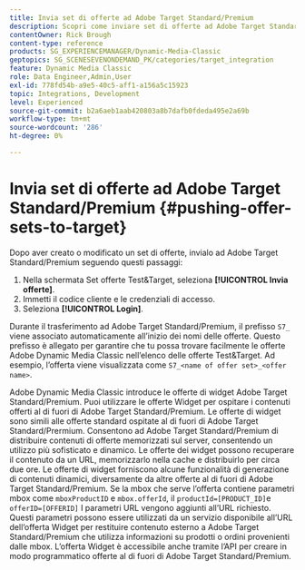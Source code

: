 ```yaml
---
title: Invia set di offerte ad Adobe Target Standard/Premium
description: Scopri come inviare set di offerte ad Adobe Target Standard/Premium da Adobe Dynamic Media Classic.
contentOwner: Rick Brough
content-type: reference
products: SG_EXPERIENCEMANAGER/Dynamic-Media-Classic
geptopics: SG_SCENESEVENONDEMAND_PK/categories/target_integration
feature: Dynamic Media Classic
role: Data Engineer,Admin,User
exl-id: 778fd54b-a9e5-40c5-aff1-a156a5c15923
topic: Integrations, Development
level: Experienced
source-git-commit: b2a6aeb1aab420803a8b7dafb0fdeda495e2a69b
workflow-type: tm+mt
source-wordcount: '286'
ht-degree: 0%

---
```


# Invia set di offerte ad Adobe Target Standard/Premium {#pushing-offer-sets-to-target}

Dopo aver creato o modificato un set di offerte, invialo ad Adobe Target Standard/Premium seguendo questi passaggi:

1. Nella schermata Set offerte Test&amp;Target, seleziona **[!UICONTROL Invia offerte]**.
1. Immetti il codice cliente e le credenziali di accesso.
1. Seleziona **[!UICONTROL Login]**.

Durante il trasferimento ad Adobe Target Standard/Premium, il prefisso `S7_` viene associato automaticamente all’inizio dei nomi delle offerte. Questo prefisso è allegato per garantire che tu possa trovare facilmente le offerte Adobe Dynamic Media Classic nell’elenco delle offerte Test&amp;Target. Ad esempio, l’offerta viene visualizzata come `S7_<name of offer set>_<offer name>`.

Adobe Dynamic Media Classic introduce le offerte di widget Adobe Target Standard/Premium. Puoi utilizzare le offerte Widget per ospitare i contenuti offerti al di fuori di Adobe Target Standard/Premium. Le offerte di widget sono simili alle offerte standard ospitate al di fuori di Adobe Target Standard/Prermium. Consentono ad Adobe Target Standard/Premium di distribuire contenuti di offerte memorizzati sul server, consentendo un utilizzo più sofisticato e dinamico. Le offerte dei widget possono recuperare il contenuto da un URL, memorizzarlo nella cache e distribuirlo per circa due ore. Le offerte di widget forniscono alcune funzionalità di generazione di contenuti dinamici, diversamente da altre offerte al di fuori di Adobe Target Standard/Premium. Se la mbox che serve l’offerta contiene parametri mbox come `mboxProductID` e `mbox.offerId`, il `productId=[PRODUCT_ID]`e `offerID=[OFFERID]` I parametri URL vengono aggiunti all’URL richiesto. Questi parametri possono essere utilizzati da un servizio disponibile all’URL dell’offerta Widget per restituire contenuto esterno a Adobe Target Standard/Premium che utilizza informazioni su prodotti o ordini provenienti dalle mbox. L’offerta Widget è accessibile anche tramite l’API per creare in modo programmatico offerte al di fuori di Adobe Target Standard/Premium.
